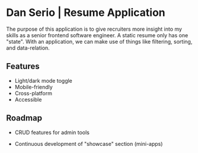 # Dan Serio | Resume Application

The purpose of this application is to give recruiters more insight into my skills as a senior frontend software engineer. A static resume only has one "state". With an application, we can make use of things like filtering, sorting, and data-relation.

## Features

- Light/dark mode toggle
- Mobile-friendly
- Cross-platform
- Accessible

## Roadmap

- CRUD features for admin tools

- Continuous development of "showcase" section (mini-apps)

